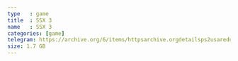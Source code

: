 ```yaml
---
type   : game
title  : SSX 3
name   : SSX 3
categories: [game]
telegram: https://archive.org/6/items/httpsarchive.orgdetailsps2usaredump3/SSX%203.7z
size: 1.7 GB
---
```



